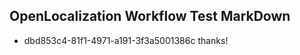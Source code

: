 ## OpenLocalization Workflow Test MarkDown
* dbd853c4-81f1-4971-a191-3f3a5001386c 
thanks!<!--HONumber=Mar16_HO3-->
